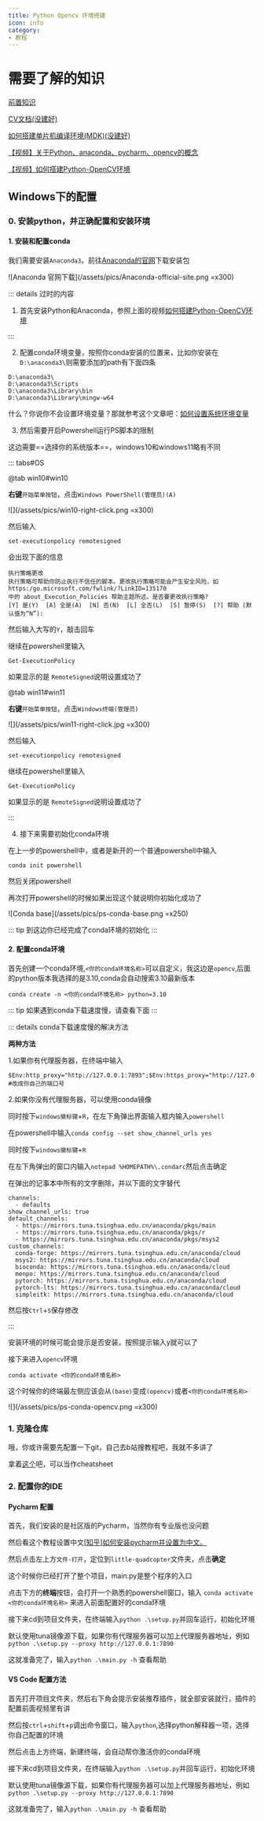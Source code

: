 ```yaml
---
title: Python Opencv 环境搭建
icon: info
category:
- 教程
---
```



# 需要了解的知识

[前置知识](intro-preknowledge)

[CV文档(没建好)]()

[如何搭建单片机编译环境(MDK)(没建好)]()

[【视频】关于Python、anaconda、pycharm、opencv的概念](https://cloud.lwqwq.com/s/vdoUQ/video?name=%E5%AD%A6%E9%95%BF%E8%AE%B2python%EF%BC%8Cpycharm%EF%BC%8Copencv%E6%A6%82%E5%BF%B5%E8%AE%B2%E8%A7%A3_x264.mp4&share_path=%2F%E8%A7%86%E9%A2%91%E8%B5%84%E6%BA%90%2F%E5%AD%A6%E9%95%BF%E8%AE%B2python%EF%BC%8Cpycharm%EF%BC%8Copencv%E6%A6%82%E5%BF%B5%E8%AE%B2%E8%A7%A3_x264.mp4)

[【视频】如何搭建Python-OpenCV环境](https://cloud.lwqwq.com/s/vdoUQ/video?name=opencv%E9%85%8D%E7%BD%AE%E6%96%B9%E6%B3%95_x264.mp4&share_path=%2F%E8%A7%86%E9%A2%91%E8%B5%84%E6%BA%90%2Fopencv%E9%85%8D%E7%BD%AE%E6%96%B9%E6%B3%95_x264.mp4)

## Windows下的配置

### 0. 安装python，并正确配置和安装环境

#### 1. 安装和配置conda

我们需要安装`Anaconda3`。前往[Anaconda的官网](https://www.anaconda.com/)下载安装包

![Anaconda 官网下载](/assets/pics/Anaconda-official-site.png =x300)

::: details 过时的内容

1. 首先安装Python和Anaconda，参照上面的视频[如何搭建Python-OpenCV环境](https://cloud.lwqwq.com/s/vdoUQ/video?name=opencv%E9%85%8D%E7%BD%AE%E6%96%B9%E6%B3%95_x264.mp4&share_path=%2F%E8%A7%86%E9%A2%91%E8%B5%84%E6%BA%90%2Fopencv%E9%85%8D%E7%BD%AE%E6%96%B9%E6%B3%95_x264.mp4)

:::

2. 配置conda环境变量，按照你conda安装的位置来，比如你安装在`D:\anaconda3\`则需要添加的path有下面四条

```commandline
D:\anaconda3\
D:\anaconda3\Scripts
D:\anaconda3\Library\bin
D:\anaconda3\Library\mingw-w64
```

什么？你说你不会设置环境变量？那就参考这个文章吧：[如何设置系统环境变量](guide-how-to-set-path-win)

3. 然后需要开启Powershell运行PS脚本的限制

这边需要==选择你的系统版本==，windows10和windows11略有不同

::: tabs#OS

@tab win10#win10

**右键**`开始菜单按钮`，点击`Windows PowerShell(管理员)(A)`

![](/assets/pics/win10-right-click.png =x300)

然后输入

```commandline
set-executionpolicy remotesigned
```

会出现下面的信息

```commandline
执行策略更改
执行策略可帮助你防止执行不信任的脚本。更改执行策略可能会产生安全风险，如 https:/go.microsoft.com/fwlink/?LinkID=135170
中的 about_Execution_Policies 帮助主题所述。是否要更改执行策略?
[Y] 是(Y)  [A] 全是(A)  [N] 否(N)  [L] 全否(L)  [S] 暂停(S)  [?] 帮助 (默认值为“N”):
```

然后输入大写的`Y`，敲击回车

继续在powershell里输入

```commandline
Get-ExecutionPolicy
```

如果显示的是 `RemoteSigned`说明设置成功了

@tab win11#win11


**右键**`开始菜单按钮`，点击`Windows终端(管理员)`

![](/assets/pics/win11-right-click.jpg =x300)

然后输入

```commandline
set-executionpolicy remotesigned
```

继续在powershell里输入

```commandline
Get-ExecutionPolicy
```

如果显示的是 `RemoteSigned`说明设置成功了

:::

4. 接下来需要初始化conda环境

在上一步的powershell中，或者是新开的一个普通powershell中输入

```commandline
conda init powershell
```

然后关闭powershell

再次打开powershell的时候如果出现这个就说明你初始化成功了

![Conda base](/assets/pics/ps-conda-base.png =x250)

::: tip
到这边你已经完成了conda环境的初始化
:::


#### 2. 配置conda环境

首先创建一个conda环境,`<你的conda环境名称>`可以自定义，我这边是`opencv`,后面的python版本我选择的是3.10,conda会自动搜索3.10最新版本

```commandline
conda create -n <你的conda环境名称> python=3.10
```


::: tip 
如果遇到conda下载速度慢，请查看下面
:::

::: details conda下载速度慢的解决方法

**两种方法**

1.如果你有代理服务器，在终端中输入

```commandline
$Env:http_proxy="http://127.0.0.1:7893";$Env:https_proxy="http://127.0.0.1:7893"
#改成你自己的端口号
```

2.如果你没有代理服务器，可以使用conda镜像

同时按下`windows徽标键`+`R`，在左下角弹出界面输入框内输入`powershell`

在powershell中输入`conda config --set show_channel_urls yes`

同时按下`windows徽标键`+`R`

在左下角弹出的窗口内输入`notepad %HOMEPATH%\.condarc`然后点击确定

在弹出的记事本中所有的文字删除，并以下面的文字替代

```
channels:
  - defaults
show_channel_urls: true
default_channels:
  - https://mirrors.tuna.tsinghua.edu.cn/anaconda/pkgs/main
  - https://mirrors.tuna.tsinghua.edu.cn/anaconda/pkgs/r
  - https://mirrors.tuna.tsinghua.edu.cn/anaconda/pkgs/msys2
custom_channels:
  conda-forge: https://mirrors.tuna.tsinghua.edu.cn/anaconda/cloud
  msys2: https://mirrors.tuna.tsinghua.edu.cn/anaconda/cloud
  bioconda: https://mirrors.tuna.tsinghua.edu.cn/anaconda/cloud
  menpo: https://mirrors.tuna.tsinghua.edu.cn/anaconda/cloud
  pytorch: https://mirrors.tuna.tsinghua.edu.cn/anaconda/cloud
  pytorch-lts: https://mirrors.tuna.tsinghua.edu.cn/anaconda/cloud
  simpleitk: https://mirrors.tuna.tsinghua.edu.cn/anaconda/cloud
```

然后按`Ctrl`+`S`保存修改

:::

安装环境的时候可能会提示是否安装，按照提示输入y就可以了

接下来进入`opencv`环境

```commandline
conda activate <你的conda环境名称>
```

这个时候你的终端最左侧应该会从`(base)`变成`(opencv)`或者`<你的conda环境名称>`

![](/assets/pics/ps-conda-opencv.png =x300)

### 1. 克隆仓库

哦，你或许需要先配置一下git，自己去b站搜教程吧，我就不多讲了

拿着[这个](https://www.runoob.com/git/git-tutorial.html)吧，可以当作cheatsheet

### 2. 配置你的IDE

#### Pycharm 配置


首先，我们安装的是社区版的Pycharm，当然你有专业版也没问题

然后看这个教程设置中文[[知乎]如何安装pycharm并设置为中文。](https://zhuanlan.zhihu.com/p/454935826)

然后点击左上方`文件-打开`，定位到`little-quadcopter`文件夹，点击**确定**

这个时候你已经打开了整个项目，main.py是整个程序的入口

点击下方的**终端**按钮，会打开一个熟悉的powershell窗口，输入 `conda activate <你的conda环境名称>` 来进入前面配置好的conda环境

接下来cd到项目文件夹，在终端输入`python .\setup.py`并回车运行，初始化环境

默认使用tuna镜像源下载，如果你有代理服务器可以加上代理服务器地址，例如`python .\setup.py --proxy http://127.0.0.1:7890`

这就准备完了，输入`python .\main.py -h` 查看帮助


#### VS Code 配置方法


首先打开项目文件夹，然后右下角会提示安装推荐插件，就全部安装就行，插件的配置前面视频里有讲

然后按`ctrl`+`shift`+`p`调出命令窗口，输入`python`,选择python解释器一项，选择你自己配置的环境

然后点击上方终端，新建终端，会自动帮你激活你的conda环境

接下来cd到项目文件夹，在终端输入`python .\setup.py`并回车运行，初始化环境

默认使用tuna镜像源下载，如果你有代理服务器可以加上代理服务器地址，例如`python .\setup.py --proxy http://127.0.0.1:7890`

这就准备完了，输入`python .\main.py -h` 查看帮助

